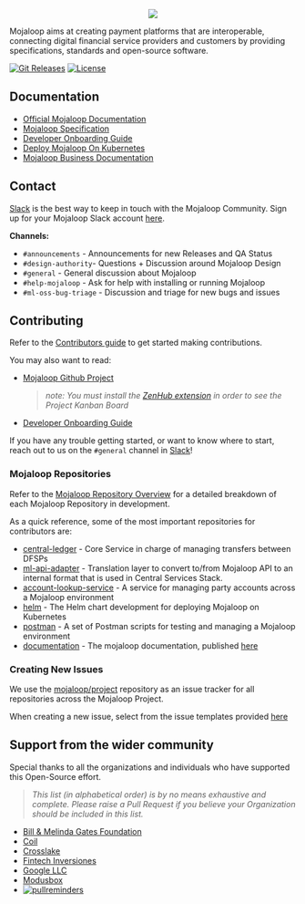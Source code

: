 <p align="center">
  <a target="_blank" href="https://mojaloop.io">
    <img src="./images/mojaloop_logo.png"/>
  </a>
</p>

Mojaloop aims at creating payment platforms that are interoperable, connecting digital financial service providers and customers by providing specifications, standards and open-source software.

[![Git Releases](https://img.shields.io/github/v/release/mojaloop/helm?label=helm%20version)](https://github.com/passion-127/helm/releases)
[![License](https://img.shields.io/badge/Licence-Apache%202.0-orange.svg)](./LICENSE.md)

## Documentation
- [Official Mojaloop Documentation](https://docs.mojaloop.io/documentation)
- [Mojaloop Specification](https://github.com/passion-127/mojaloop-specification)
- [Developer Onboarding Guide](./onboarding.md)
- [Deploy Mojaloop On Kubernetes](https://docs.mojaloop.io/documentation/deployment-guide/)
- [Mojaloop Business Documentation](https://docs.mojaloop.io/mojaloop-business-docs/)

## Contact

[Slack](https://mojaloop-slack.herokuapp.com/) is the best way to keep in touch with the Mojaloop Community. Sign up for your Mojaloop Slack account [here](https://mojaloop-slack.herokuapp.com/).

__Channels:__
- `#announcements` - Announcements for new Releases and QA Status
- `#design-authority`- Questions + Discussion around Mojaloop Design
- `#general` - General discussion about Mojaloop
- `#help-mojaloop` - Ask for help with installing or running Mojaloop
- `#ml-oss-bug-triage` - Discussion and triage for new bugs and issues

## Contributing
Refer to the [Contributors guide](https://docs.mojaloop.io/documentation/contributors-guide/) to get started making contributions.

You may also want to read:
- [Mojaloop Github Project](https://github.com/passion-127/project)
  > _note: You must install the [ZenHub extension](https://www.zenhub.com/extension) in order to see the Project Kanban Board_
- [Developer Onboarding Guide](./onboarding.md)

If you have any trouble getting started, or want to know where to start, reach out to us on the `#general` channel in [Slack](https://mojaloop-slack.herokuapp.com/)!

### Mojaloop Repositories

Refer to the [Mojaloop Repository Overview](https://docs.mojaloop.io/documentation/repositories/) for a detailed breakdown of each Mojaloop Repository in development.

As a quick reference, some of the most important repositories for contributors are:

- [central-ledger](https://github.com/passion-127/central-ledger) - Core Service in charge of managing transfers between DFSPs
- [ml-api-adapter](https://github.com/passion-127/ml-api-adapter) - Translation layer to convert to/from Mojaloop API to an internal format that is used in Central Services Stack.
- [account-lookup-service](https://github.com/passion-127/account-lookup-service) - A service for managing party accounts across a Mojaloop environment
- [helm](https://github.com/passion-127/helm) - The Helm chart development for deploying Mojaloop on Kubernetes
- [postman](https://github.com/passion-127/postman) - A set of Postman scripts for testing and managing a Mojaloop environment
- [documentation](https://github.com/passion-127/documentation) - The mojaloop documentation, published [here](https://docs.mojaloop.io/documentation)

### Creating New Issues

We use the [mojaloop/project](https://github.com/passion-127/project) repository as an issue tracker for all repositories across the Mojaloop Project.

When creating a new issue, select from the issue templates provided [here](https://github.com/passion-127/project/issues/new/choose)


## Support from the wider community

Special thanks to all the organizations and individuals who have supported this Open-Source effort.

>_This list (in alphabetical order) is by no means exhaustive and complete. Please raise a Pull Request if you believe your Organization should be included in this list._

- [Bill & Melinda Gates Foundation](https://www.gatesfoundation.org/)
- [Coil](https://coil.com/)
- [Crosslake](https://crosslaketech.com/)
- [Fintech Inversiones](http://www.fintechinversiones.com.py)
- [Google LLC](https://opensource.google/)
- [Modusbox](http://modusbox.com/)
- [![pullreminders](https://pullreminders.com/badge.svg)](https://pullreminders.com?ref=badge)
